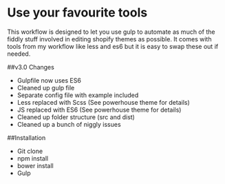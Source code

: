 # Use your favourite tools
This workflow is designed to let you use gulp to automate as much of the fiddly stuff involved in editing shopify themes as possible. It comes with tools from my workflow like less and es6 but it is easy to swap these out if needed.

##v3.0 Changes
- Gulpfile now uses ES6
- Cleaned up gulp file
- Separate config file with example included
- Less replaced with Scss (See powerhouse theme for details)
- JS replaced with ES6 (See powerhouse theme for details)
- Cleaned up folder structure (src and dist)
- Cleaned up a bunch of niggly issues

##Installation
- Git clone
- npm install
- bower install
- Gulp